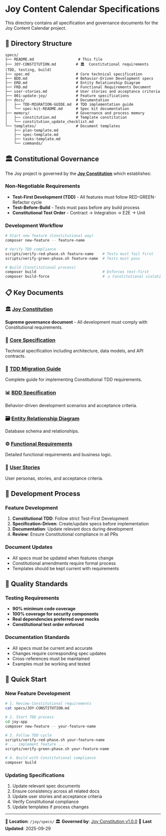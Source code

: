 # Joy Content Calendar Specifications

This directory contains all specification and governance documents for the Joy Content Calendar project.

## 📁 Directory Structure

```
specs/
├── README.md                    # This file
├── JOY-CONSTITUTION.md         # 🏛️  Constitutional requirements (TDD, testing, build)
├── spec.md                     # Core technical specification
├── BDD.md                      # Behavior-Driven Development specs
├── ERD.md                      # Entity Relationship Diagram
├── FRD.md                      # Functional Requirements Document
├── user-stories.md             # User stories and acceptance criteria
├── 001-update-joy/             # Feature specifications
├── docs/                       # Documentation
│   ├── TDD-MIGRATION-GUIDE.md  # TDD implementation guide
│   └── spec-kit-README.md      # Spec kit documentation
├── memory/                     # Governance and process memory
│   ├── constitution.md         # Template constitution
│   └── constitution_update_checklist.md
└── templates/                  # Document templates
    ├── plan-template.md
    ├── spec-template.md
    ├── tasks-template.md
    └── commands/
```

## 🏛️ Constitutional Governance

The Joy project is governed by the **[Joy Constitution](JOY-CONSTITUTION.md)** which establishes:

### Non-Negotiable Requirements
- **Test-First Development (TDD)** - All features must follow RED-GREEN-Refactor cycle
- **Test-Before-Build** - Tests must pass before any build process
- **Constitutional Test Order** - Contract → Integration → E2E → Unit

### Development Workflow
```bash
# Start new feature (Constitutional way)
composer new-feature -- feature-name

# Verify TDD compliance
scripts/verify-red-phase.sh feature-name    # Tests must fail first
scripts/verify-green-phase.sh feature-name  # Tests must pass

# Build (Constitutional process)
composer build                              # Enforces test-first
composer build-force                        # ⚠️ Constitutional violation
```

## 📋 Key Documents

### 🏛️ [Joy Constitution](JOY-CONSTITUTION.md)
**Supreme governance document** - All development must comply with Constitutional requirements.

### 📘 [Core Specification](spec.md)
Technical specification including architecture, data models, and API contracts.

### 🧪 [TDD Migration Guide](docs/TDD-MIGRATION-GUIDE.md)
Complete guide for implementing Constitutional TDD requirements.

### 📊 [BDD Specification](BDD.md)
Behavior-driven development scenarios and acceptance criteria.

### 🗃️ [Entity Relationship Diagram](ERD.md)
Database schema and relationships.

### ⚙️ [Functional Requirements](FRD.md)
Detailed functional requirements and business logic.

### 👤 [User Stories](user-stories.md)
User personas, stories, and acceptance criteria.

## 🔄 Development Process

### Feature Development
1. **Constitutional TDD**: Follow strict Test-First Development
2. **Specification-Driven**: Create/update specs before implementation
3. **Documentation**: Update relevant docs during development
4. **Review**: Ensure Constitutional compliance in all PRs

### Document Updates
- All specs must be updated when features change
- Constitutional amendments require formal process
- Templates should be kept current with requirements

## 🎯 Quality Standards

### Testing Requirements
- **90% minimum code coverage**
- **100% coverage for security components**
- **Real dependencies preferred over mocks**
- **Constitutional test order enforced**

### Documentation Standards
- All specs must be current and accurate
- Changes require corresponding spec updates
- Cross-references must be maintained
- Examples must be working and tested

## 🚀 Quick Start

### New Feature Development
```bash
# 1. Review Constitutional requirements
cat specs/JOY-CONSTITUTION.md

# 2. Start TDD process
cd joy-app
composer new-feature -- your-feature-name

# 3. Follow TDD cycle
scripts/verify-red-phase.sh your-feature-name
# ... implement feature ...
scripts/verify-green-phase.sh your-feature-name

# 4. Build with Constitutional compliance
composer build
```

### Updating Specifications
1. Update relevant spec documents
2. Ensure consistency across all related docs
3. Update user stories and acceptance criteria
4. Verify Constitutional compliance
5. Update templates if process changes

---

📍 **Location**: `/joy/specs/`
🏛️ **Governed by**: [Joy Constitution v1.0.0](JOY-CONSTITUTION.md)
📅 **Last Updated**: 2025-09-29